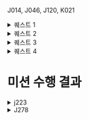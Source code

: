 J014, J046, J120, K021

<details>
<summary>퀘스트 1</summary>
   
# 하루 미션: 육각형 성장 퀘스트 - 하루 핵심 역량 집중 + 성장 확인

## 분석

- 개발자로 성장하기 위해서는 다양한 역량(Time Management, CS Knowledge, Condition Control, Design Skills, Implementation, Goal Achievement)이 균형 있게 발전해야 한다.
- 그러나 하루 동안 모든 역량을 고르게 올리는 것은 현실적으로 어렵다.
- 따라서 **매일 하나의 핵심 역량에 집중하고**, 하루가 끝난 후 **그 역량이 실제로 성장했는지 확인**하는 루틴이 필요하다.

## 목적

- 매일 목표 역량을 명확하게 설정하여 **의식적 성장(Deliberate Practice)**을 실천한다.
- 하루 활동을 돌아보며 **객관적인 자기 피드백**을 습관화한다.
- 시각화(레이더 차트)를 통해 **성장의 변화를 눈으로 확인**한다.

## 퀘스트 수행 방법

1. **하루 시작 시 핵심 역량 선택**
   - 6가지 항목 중 오늘 가장 집중하고 싶은 역량 1가지를 고른다.  
     예: `오늘은 CS Knowledge에 집중한다.`
2. **미션 진행하는 동안 집중 실천**
   - 선택한 역량과 관련된 목표를 하루 동안 의식적으로 실천한다.
3. **하루 마무리 점검**
   - 육각형 레이더 차트(1~5점)에 오늘의 각 역량 점수를 기록한다.
   - 특히 선택한 핵심 역량에 대해 **“실제 성장했는가?”**를 평가하고, 한줄 회고를 남긴다.

## 달성 기준

- **핵심 역량 1개를 선택하고 집중 실천 기록 완료**
- **6가지 항목 모두 자기 점수 기록(1~5점)**
- **한줄 회고 작성 (예: “CS 지식은 성장했지만 시간 관리가 부족했다.”)**

## 기대 효과

- 하루 단위로 **“성장 포인트”**를 명확히 인식할 수 있다.
- **육각형 차트**를 활용하여 불균형한 역량을 객관적으로 파악하고 조정할 수 있다.
- 개발자로서의 **핵심 역량을 게임처럼 키우는 재미와 동기부여**를 제공한다.
- 꾸준한 루틴으로 **작은 성취가 누적되어 장기 성장**을 이끈다.

좋아! 아래는 "**그래프를 AI에게 보여주고 개선점 물어보기**" 퀘스트를 `분석 → 목적 → 수행 방법 → 달성 기준 → 기대 효과`로 구조화한 내용이야.

</details>

<details>
<summary>퀘스트 2</summary>

## 🎯 **퀘스트명: AI 피드백 기반 개선 퀘스트 - “그래프에게 묻다”**

### 🔍 **1. 분석**

- 육각형 그래프는 자기 회고 기반으로 생성된 **정량적 성장 지표**입니다.
- 그러나 점수를 보는 것만으로는 **구체적인 개선 방향**을 잡기 어려울 수 있음.
- AI는 회고 텍스트와 점수의 상관관계를 이해하고, **개인 맞춤 피드백**을 제공할 수 있는 도구입니다.

### 🎯 **2. 목적**

- 점수 기반 피드백을 AI로부터 받아 **구체적인 개선 방안과 다음 행동 목표**를 설정
- 낮은 점수에 대한 원인 분석과 **실행 가능한 전략 수립**
- **감정적 주관** 대신 **객관적 가이드를 제공**받아 성장 루틴을 강화

### 🛠️ **3. 퀘스트 수행 방법**

1. **회고 텍스트 + 육각형 그래프 점수표**를 GPT에게 입력
   (예시: `"오늘 회고는 이렇고, 점수는 다음과 같습니다. 어떻게 개선하면 좋을까요?"`)

2. GPT가 각 항목별로 분석하여 **개선 포인트와 실천 팁**을 제안
   (예시: `⏰ 시간 관리: 너무 많은 목표 설정 → 작은 단위로 쪼개기 추천`)

3. 제안 중 마음에 드는 **1\~2개 액션을 선택**하여 **내일 적용 계획 수립**

4. 다음날 회고에 **실행 여부 및 효과** 기록

### 🎯 **4. 달성 기준**

- 육각형 그래프 및 회고를 기반으로 GPT에게 피드백을 요청
- AI 피드백 중 1개 이상을 **명시적으로 적용**
- 다음날 회고에 적용 결과 또는 변화를 **텍스트로 남김**

### ✨ **5. 기대 효과**

- 육각형 그래프의 수치가 **단순 결과가 아닌 개선의 출발점**이 됨
- 반복적으로 AI 피드백을 반영함으로써 **맞춤형 성장 루틴 정착**
- 점수와 회고의 연결성을 높여 **정성적 회고 → 실천 → 정량 개선**이라는 선순환 구축
- 팀원에게도 추천 가능 → **함께 성장하는 문화 촉진**

</details>

<details>
<summary>퀘스트 3</summary>

# 하루 미션: 코드 로그 기반 육각형 성장 분석 퀘스트

## 분석

- 개발자의 하루는 여러 역량(Time Management, CS Knowledge, Condition Control, Design Skills, Implementation, Goal Achievement)의 조합으로 구성된다.
- 이 역량들이 언제, 얼마나 발휘되었는지는 gist 등의 코드 푸시 기록을 통해 일정 부분 정량적으로 추적 가능하다.
- 따라서 하루 동안의 gist push 로그를 수집/분석하여 각 시간대의 활동 역량을 평가하고, 가장 집중이 잘 된 시간대를 도출해보는 퀘스트가 유용하다.

## 목적

- 코드 기록 기반의 역량 추적으로 객관적인 피드백 확보
- 시간대별 집중도를 파악하여 자신의 최적 작업 시간대 인식
- 반복 학습과 분석을 통해 의식적 성장(Deliberate Practice) 루틴 완성

## 퀘스트 수행 방법

1. Gist 작업 로그 수집

- 하루 동안 gist에 push한 기록 시간(Push Timestamp)들을 수집한다.
- 각 push마다 내용(또는 파일명, 커밋 메시지 등)을 간략히 요약한다.

2. 6가지 역량으로 분류
   각 푸시 기록을 아래 6개 항목 중 가장 적절한 역량에 매핑한다:

- Time Management: 계획적 작업, 일정 관리, 루틴 실천 등
- CS Knowledge: 알고리즘, 시스템, 네트워크 등 이론 기반 학습
- Condition Control: 휴식, 체력, 멘탈 관리, 리듬 조절 등
- Design Skills: UI/UX, 코드 아키텍처, 설계 개선 등
- Implementation: 실제 기능 구현, 코드 작성, 디버깅 등
- Goal Achievement: 특정 목표 달성, 마일스톤 완수 등

3. 시간대별 분석 및 시각화

- 시간대를 06~09, 09~12, 12~15, 15~18, 18~21, 21~24 등으로 나눈다.
- 각 시간대에 기록된 역량별 push 횟수를 분석한다.
- **육각형 차트(1~5점)**로 각 역량의 상대적 집중도를 시각화한다.

4. 집중 시간대 도출

- 푸시 활동이 가장 집중된 시간대를 추출하고, 어떤 역량이 강하게 작동했는지 파악한다.

5. 한줄 회고 작성

- 분석 결과를 바탕으로 하루를 돌아보고 한줄 회고 작성
  예: “Implementation이 오후에 몰렸고 집중도 최고. 내일은 CS 기반 설계에 오전 시간을 써보자.”

## 달성 기준

- gist 로그 기반으로 역량별 활동 시점 기록
- 시간대별 집중도 정량 분석
- 육각형 성장 차트 시각화
- 한줄 회고 작성

## 기대 효과

- 객관적인 로그 기반 피드백 루틴 구축
- 역량별/시간대별 생산성 인사이트 확보
- 장기적으로 자신의 리듬과 강점을 활용한 최적화 루틴 개발
- 개발 성장을 데이터 기반 RPG처럼 게임화

</details>

<details>
<summary>퀘스트 4</summary>

# 미션: 아침 셀프 컴파일링을 통한 육각형 성장 분석 퀘스트

## 분석

- 어제의 작업을 말로 정리하고 점검하는 **셀프 컴파일링(Self Compiling)**은 사고를 구조화하고, 어설픈 지점이나 설명 불가능한 설계를 바로 확인할 수 있는 강력한 루틴이다.
- 이 과정은 설계, 구현, 시간 사용, 몰입 상태 등을 스스로 되짚어보는 시간이 되며, 6가지 역량 기반의 정량/정성 점검에 적합하다.

## 목적

- 전날 작업의 논리, 설계, 구현 이유를 정리하며 구조적 복습
- 문제 해결 과정, 시간 사용, 목표 달성 등 역량별 상태 점검
- 점검 결과를 육각형 차트로 시각화해 불균형 파악 및 개선 루틴 정착

## 👍퀘스트 수행 방법

1. 아침 셀프 컴파일링 체크리스트에 “예/아니오”로 체크

   - [x] Thread 생성 방식 학습
   - [ ] 레이스 컨디션 구현 실험
   - [x] OperationQueue 동작 방식 학습
   - [x] EventManager 싱글톤 구현
   - [x] postEvent 비동기 구현

2. 해당 내용 복사 & 붙여넣기

   - AI한테 보내기

3. 체크된 항목을 다음과 같은 기준으로 분류/매핑 적용시키기

| 체크 항목                         | 관련 역량                           |
| --------------------------------- | ----------------------------------- |
| Thread/레이스 컨디션 학습 및 구현 | CS Knowledge, Implementation        |
| OperationQueue 학습               | CS Knowledge, Design Skills         |
| EventManager 구조 설계            | Design Skills, Implementation       |
| postEvent 구현(sync/async/delay)  | Implementation, Time Management     |
| 테스트 시나리오 직접 설계         | Goal Achievement, Condition Control |
| 조건별 Subscriber 로직 구현       | Design Skills, Implementation       |

4. 자동 점수화

   - 체크 수 또는 주관적 체감에 따라 각 항목에 1~5점 배정
     - 예시: “CS Knowledge 관련 체크 3개 → 4점”, “Goal 관련 없음 → 1점”

5. 육각형 차트 점수 기록
   - 위 점수를 기반으로 차트 시각화 또는 텍스트 저장

## 달성 기준

- 전날 작업 체크리스트 작성 및 예/아니오 체크 완료
- 체크된 작업들을 6가지 역량으로 매핑하고 점수 기록
- 핵심 역량 1개 선택 및 한줄 회고 작성
- 점수 기반 육각형 차트 시각화 또는 저장

## 기대 효과

- 매일의 작업을 구조화된 역량 프레임으로 해석함으로써 주관이 아닌 객관적 성장 추적 가능
- “많이 했는지”보다 **“무엇을 했고, 어떤 역량이 발휘됐는지”**를 중심으로 인식 전환
- 반복적으로 수행할수록 자신의 강점과 약점이 명확히 드러나고, 성장 루틴이 내재화됨
- 체크 방식이 단순하여 꾸준한 루틴화에 적합하고, 장기적으로 데이터 기반 성장 기록이 누적됨

</details>

# 미션 수행 결과

<details>
<summary>j223</summary>

## 아침 셀프 컴파일링을 통한 육각형 성장 분석 퀘스트

2주차 목요일 미션의 컴파일링 체크포인트를 가져와서 다음 릴레이 미션을 수행하였다.

### 체크포인트

```markdown
- [x] Thread 생성 방식에 대해 학습하고, 레이스 컨디션에 대해 정리했다.
- [ ] OperationQueue 동작 방식에 대해 학습하고 정리했다.
- [ ] 다른 비동기 처리 방식에 대해 조사하고, 다양한 활용 방안에 대해 정리했다.
- [x] 데이터 레이스 현상을 확인하기 위해, 멀티 스레드 환경에서 일부러 문제가 생기도록 구현했다.
- [ ] EventManager 싱글톤 인스턴스 구현
- [ ] Subscriber 추가, 제거 함수 구현 (여러 조건 수용)
- [ ] Worker OperationQueue 동작 분리
- [ ] 조건별 매칭한 Subscriber 핸들러 동작
- [ ] 핸들러 내 completed flag 지원 여부
- [ ] 구독 조건들 출력 CustomStringConvertible 프로토콜 수용
- [ ] 동기 postEvent 함수 구현
- [ ] 비동기 async 방식 postEvent 동작 구현
- [ ] 지연 delay 방식 postEvent 동작 구현
- [ ] Subscriber 핸들러 처리 비동기 동작 구현
- [ ] 비동기/지연 동작을 점검하기 위한 나만의 테스트 로직 구현
```

### AI를 활용한 관련 역량 매핑

```text
네, 기억하고 있는 미션 체크포인트를 6가지 항목에 맞게 분류해 드릴게요.

각 항목이 어떤 역량에 해당하는지 한눈에 파악하실 수 있을 거예요.

***

### 📘 CS 지식: 이론/기술 개념 학습

이론적 배경과 기술적 개념을 학습하고 이해하는 활동입니다.

* `[x]` Thread 생성 방식에 대해 학습하고, 레이스 컨디션에 대해 정리했다.
* `[ ]` OperationQueue 동작 방식에 대해 학습하고 정리했다.
* `[ ]` 다른 비동기 처리 방식에 대해 조사하고, 다양한 활용 방안에 대해 정리했다.

### 🧱 설계력: 문제 접근 방식, 시스템적 사고

코드의 구조를 고민하고, 더 효율적이고 확장 가능한 시스템을 만드는 능력과 관련 있습니다.

* `[ ]` EventManager 싱글톤 인스턴스 구현
* `[ ]` Worker OperationQueue 동작 분리

### ⚙️ 구현력: 코딩, 디버깅, 완성도

실제로 코드를 작성하고, 기능을 완성하며, 문제를 해결하는 능력입니다. 대부분의 항목이 여기에 해당되네요.

* `[x]` 데이터 레이스 현상을 확인하기 위해, 멀티 스레드 환경에서 일부러 문제가 생기도록 구현했다.
* `[ ]` Subscriber 추가, 제거 함수 구현 (여러 조건 수용)
* `[ ]` 조건별 매칭한 Subscriber 핸들러 동작
* `[ ]` 핸들러 내 completed flag 지원 여부
* `[ ]` 구독 조건들 출력 CustomStringConvertible 프로토콜 수용
* `[ ]` 동기 postEvent 함수 구현
* `[ ]` 비동기 async 방식 postEvent 동작 구현
* `[ ]` 지연 delay 방식 postEvent 동작 구현
* `[ ]` Subscriber 핸들러 처리 비동기 동작 구현
* `[ ]` 비동기/지연 동작을 점검하기 위한 나만의 테스트 로직 구현

***

### 🎯 목표 달성력, ⏰ 시간 관리, 🧠 컨디션 조절

이 세 가지 항목은 체크리스트의 개별 항목보다는 **체크리스트 자체를 관리하고 수행하는 과정** 전반에 해당합니다.

* **🎯 목표 달성력:** 이 체크리스트를 만들고, 완료된 항목(`[x]`)을 표시하며 진행 상황을 추적하는 것 자체가 목표 달성력을 보여줍니다.
* **⏰ 시간 관리:** 각 항목을 수행하기 위해 시간을 어떻게 분배하고 계획을 세우는지가 시간 관리 능력에 해당합니다.
* **🧠 컨디션 조절:** 미션을 수행하면서 겪는 어려움을 해결하고 꾸준히 진행해나가는 과정에서 컨디션 조절 능력이 발휘됩니다.
```

### 그래프를 이용한 시각화

![](./images/j223.png)

### 느낀점

제공한 체크 포인트에서는 컨디션 조절과 시간 관리에 대한 부분이 없어서 개인적으로 미션을 진행한 나를 돌아보면서 값을 작성했다. 컨디션 관리와 cs지식에 관한 공부는 조금 신경을 쓴편이지만 설계, 구현, 목표 달성에서는 많이 떨어지는 모습이 보이는 것을 확인할 수 있었고, 이 항목들을 조금씩 늘려나가는 방식으로 다음 주차 미션을 진행해 나가야겠다고 느꼈다.

</details>

<details>
<summary>J278</summary>

📋 명세
하루 동안의 활동, 학습, 실패, 느낀 점 등을 자유롭게 기술하되,
아래 6가지 항목이 간접적으로라도 드러나도록 작성
⏰ 시간 관리: 집중/휴식의 균형, 시간 분배 전략
📘 CS 지식: 이론/기술 개념 학습 내용
🧠 컨디션 조절: 스트레스, 감정, 체력 관리
🧱 설계력: 문제 접근 방식, 시스템적 사고
⚙️ 구현력: 코딩, 디버깅, 완성도
🎯 목표 달성력: 정한 목표 대비 달성률

### 내가 선택한 핵심 역량

> Day 11-12 미션에서는 구현력에 집중하여 시도해본다.

### 미션 마무리 점검

Time Management: 3  
CS Knowledge: 2  
Condition Control: 4
Design Skills: 3  
Implementation: 4  
Goal Achievement: 3

### 한 줄 회고

> Day 11-12 미션은 기존 미션에서 배운 내용을 바탕으로 구현을 목표로 시작했지만, 모두 끝마치지는 못했다. 또한, 일부 수행한 미션 과정도 완벽하게 수행했다고는 생각이 들지 않아 아쉬움이 남는다.

### AI 피드백 점검

#### 역량 점수표

| 역량 항목            | 점수 (5점 만점) | 피드백                                                                                                                                                                        |
| -------------------- | --------------- | ----------------------------------------------------------------------------------------------------------------------------------------------------------------------------- |
| ⏰ Time Management   | 3               | 전반적으로 시간을 잘 분배하려는 노력이 느껴집니다. 다만, 우선순위를 명확히 두고 집중 시간을 확보하면 더 높은 점수를 받을 수 있습니다.                                         |
| 🧠 CS Knowledge      | 2               | 기본적인 개념은 이해하고 있지만, 심화된 컴퓨터 과학 지식(자료구조, 알고리즘, 네트워크, 운영체제 등) 습득이 필요합니다. 미션을 하며 배운 내용을 따로 정리해보는 걸 추천합니다. |
| 💪 Condition Control | 4               | 좋은 컨디션을 유지하며 집중력 있게 활동한 것으로 보입니다. 자기 관리가 잘 되고 있습니다! 꾸준함을 유지하세요.                                                                 |
| 🧱 Design Skills     | 3               | 기능 구현 이전에 구조를 고민하는 모습이 돋보입니다. 다만, 다양한 설계 패턴을 접하고 적용해보면 더 큰 성장으로 이어질 것입니다.                                                |
| 🛠️ Implementation    | 4               | 대부분의 기능을 빠짐없이 구현하고자 하는 태도가 좋습니다. 구현에서 발생한 문제를 해결하는 데 있어 능숙한 편입니다.                                                            |
| 🎯 Goal Achievement  | 3               | 목표한 바를 일정 부분 이뤘으며, 남은 부분도 도전하는 자세가 느껴집니다. 명확한 마일스톤 설정과 회고가 있으면 더 좋은 성과로 이어질 수 있습니다.                               |

#### 📌 종합 피드백 요약

- 현재 컨디션과 실행력은 우수한 편이며, 실질적인 구현 능력도 뛰어납니다.

- 시간 관리와 목표 관리 측면에서는 좀 더 명확한 우선순위 설정, 작은 목표 설정과 점검 루틴이 필요합니다.

- CS 지식은 상대적으로 부족해 보이며, 이 부분은 학습 정리를 통해 보완하는 것을 추천합니다 (예: TIL, 블로그 정리, 팀원과의 스터디 등).

- 디자인 역량은 기본기를 잘 잡고 있지만, 더 다양한 설계 경험이 누적되면 훨씬 강해질 수 있습니다.

![alt text](images/j278.png)

</details>

